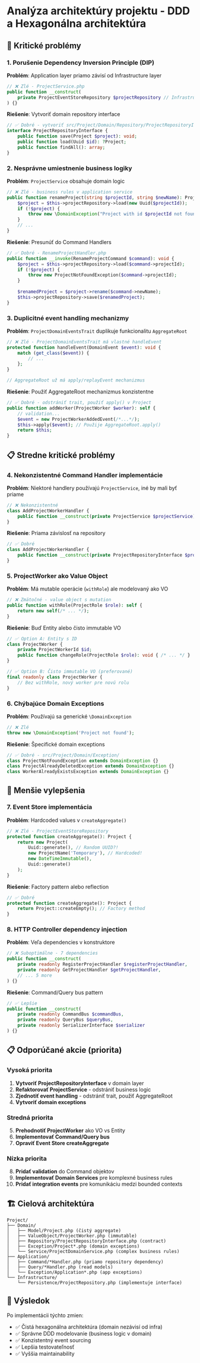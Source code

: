 # Analýza architektúry projektu - DDD a Hexagonálna architektúra

## 🚨 Kritické problémy

### 1. Porušenie Dependency Inversion Principle (DIP)

**Problém**: Application layer priamo závisí od Infrastructure layer
```php
// ❌ Zlé - ProjectService.php
public function __construct(
    private ProjectEventStoreRepository $projectRepository // Infrastructure dependency!
) {}
```

**Riešenie**: Vytvoriť domain repository interface
```php
// ✅ Dobré - vytvoriť src/Project/Domain/Repository/ProjectRepositoryInterface.php
interface ProjectRepositoryInterface {
    public function save(Project $project): void;
    public function load(Uuid $id): ?Project;
    public function findAll(): array;
}
```

### 2. Nesprávne umiestnenie business logiky

**Problém**: `ProjectService` obsahuje domain logic
```php
// ❌ Zlé - business rules v application service
public function renameProject(string $projectId, string $newName): Project {
    $project = $this->projectRepository->load(new Uuid($projectId));
    if (!$project) {
        throw new \DomainException("Project with id $projectId not found");
    }
    // ...
}
```

**Riešenie**: Presunúť do Command Handlers
```php
// ✅ Dobré - RenameProjectHandler.php
public function __invoke(RenameProjectCommand $command): void {
    $project = $this->projectRepository->load($command->projectId);
    if (!$project) {
        throw new ProjectNotFoundException($command->projectId);
    }
    
    $renamedProject = $project->rename($command->newName);
    $this->projectRepository->save($renamedProject);
}
```

### 3. Duplicitné event handling mechanizmy

**Problém**: `ProjectDomainEventsTrait` duplikuje funkcionalitu `AggregateRoot`
```php
// ❌ Zlé - ProjectDomainEventsTrait má vlastné handleEvent
protected function handleEvent(DomainEvent $event): void {
    match (get_class($event)) {
        // ...
    };
}

// AggregateRoot už má apply/replayEvent mechanizmus
```

**Riešenie**: Použiť AggregateRoot mechanizmus konzistentne
```php
// ✅ Dobré - odstrániť trait, použiť apply() v Project
public function addWorker(ProjectWorker $worker): self {
    // validation...
    $event = new ProjectWorkerAddedEvent(/*...*/);
    $this->apply($event); // Použije AggregateRoot.apply()
    return $this;
}
```

## 📋 Stredne kritické problémy

### 4. Nekonzistentné Command Handler implementácie

**Problém**: Niektoré handlery používajú `ProjectService`, iné by mali byť priame
```php
// ❌ Nekonzistentné
class AddProjectWorkerHandler {
    public function __construct(private ProjectService $projectService) {}
}
```

**Riešenie**: Priama závislosť na repository
```php
// ✅ Dobré
class AddProjectWorkerHandler {
    public function __construct(private ProjectRepositoryInterface $projectRepository) {}
}
```

### 5. ProjectWorker ako Value Object

**Problém**: Má mutable operácie (`withRole`) ale modelovaný ako VO
```php
// ❌ Zmätočné - value object s mutation
public function withRole(ProjectRole $role): self {
    return new self(/* ... */);
}
```

**Riešenie**: Buď Entity alebo čisto immutable VO
```php
// ✅ Option A: Entity s ID
class ProjectWorker {
    private ProjectWorkerId $id;
    public function changeRole(ProjectRole $role): void { /* ... */ }
}

// ✅ Option B: Čisto immutable VO (preferované)
final readonly class ProjectWorker {
    // Bez withRole, nový worker pre novú rolu
}
```

### 6. Chýbajúce Domain Exceptions

**Problém**: Používajú sa generické `\DomainException`
```php
// ❌ Zlé
throw new \DomainException('Project not found');
```

**Riešenie**: Špecifické domain exceptions
```php
// ✅ Dobré - src/Project/Domain/Exception/
class ProjectNotFoundException extends DomainException {}
class ProjectAlreadyDeletedException extends DomainException {}
class WorkerAlreadyExistsException extends DomainException {}
```

## 🔧 Menšie vylepšenia

### 7. Event Store implementácia

**Problém**: Hardcoded values v `createAggregate()`
```php
// ❌ Zlé - ProjectEventStoreRepository
protected function createAggregate(): Project {
    return new Project(
        Uuid::generate(), // Random UUID?!
        new ProjectName('Temporary'), // Hardcoded!
        new DateTimeImmutable(),
        Uuid::generate()
    );
}
```

**Riešenie**: Factory pattern alebo reflection
```php
// ✅ Dobré
protected function createAggregate(): Project {
    return Project::createEmpty(); // Factory method
}
```

### 8. HTTP Controller dependency injection

**Problém**: Veľa dependencies v konstruktore
```php
// ❌ Suboptimálne - 7 dependencies
public function __construct(
    private readonly RegisterProjectHandler $registerProjectHandler,
    private readonly GetProjectHandler $getProjectHandler,
    // ... 5 more
) {}
```

**Riešenie**: Command/Query bus pattern
```php
// ✅ Lepšie
public function __construct(
    private readonly CommandBus $commandBus,
    private readonly QueryBus $queryBus,
    private readonly SerializerInterface $serializer
) {}
```

## 📋 Odporúčané akcie (priorita)

### Vysoká priorita
1. **Vytvoriť ProjectRepositoryInterface** v domain layer
2. **Refaktorovať ProjectService** - odstrániť business logic
3. **Zjednotiť event handling** - odstrániť trait, použiť AggregateRoot
4. **Vytvoriť domain exceptions**

### Stredná priorita  
5. **Prehodnotiť ProjectWorker** ako VO vs Entity
6. **Implementovať Command/Query bus**
7. **Opraviť Event Store createAggregate**

### Nízka priorita
8. **Pridať validation** do Command objektov
9. **Implementovať Domain Services** pre komplexné business rules
10. **Pridať integration events** pre komunikáciu medzi bounded contexts

## 🏗️ Cielová architektúra

```
Project/
├── Domain/
│   ├── Model/Project.php (čistý aggregate)
│   ├── ValueObject/ProjectWorker.php (immutable)
│   ├── Repository/ProjectRepositoryInterface.php (contract)
│   ├── Exception/Project*.php (domain exceptions)
│   └── Service/ProjectDomainService.php (complex business rules)
├── Application/
│   ├── Command/*Handler.php (priamo repository dependency)
│   ├── Query/*Handler.php (read models)
│   └── Exception/Application*.php (app exceptions)
└── Infrastructure/
    └── Persistence/ProjectRepository.php (implementuje interface)
```

## 🎯 Výsledok

Po implementácii týchto zmien:
- ✅ Čistá hexagonálna architektúra (domain nezávisí od infra)
- ✅ Správne DDD modelovanie (business logic v domain)
- ✅ Konzistentný event sourcing
- ✅ Lepšia testovateľnosť
- ✅ Vyššia maintainability